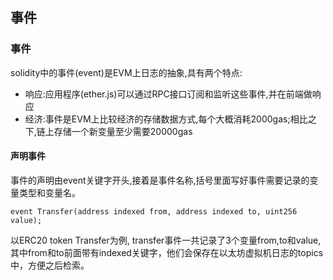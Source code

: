 ## 事件
### 事件
solidity中的事件(event)是EVM上日志的抽象,具有两个特点:
- 响应:应用程序(ether.js)可以通过RPC接口订阅和监听这些事件,并在前端做响应
- 经济:事件是EVM上比较经济的存储数据方式,每个大概消耗2000gas;相比之下,链上存储一个新变量至少需要20000gas
#### 声明事件
事件的声明由event关键字开头,接着是事件名称,括号里面写好事件需要记录的变量类型和变量名。
```solidity
event Transfer(address indexed from, address indexed to, uint256 value);
```
以ERC20 token Transfer为例, transfer事件一共记录了3个变量from,to和value,其中from和to前面带有indexed关键字，他们会保存在以太坊虚拟机日志的topics中，方便之后检索。